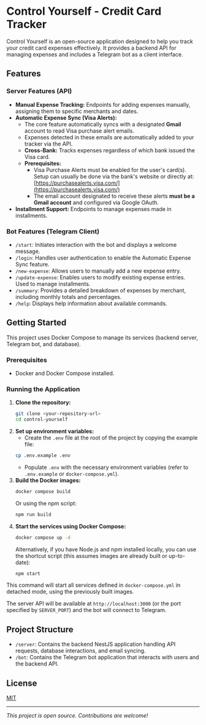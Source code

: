 # Control Yourself - Credit Card Tracker

Control Yourself is an open-source application designed to help you track your credit card expenses effectively. It provides a backend API for managing expenses and includes a Telegram bot as a client interface.

## Features

### Server Features (API)

- **Manual Expense Tracking:** Endpoints for adding expenses manually, assigning them to specific merchants and dates.
- **Automatic Expense Sync (Visa Alerts):**
  - The core feature automatically syncs with a designated **Gmail** account to read Visa purchase alert emails.
  - Expenses detected in these emails are automatically added to your tracker via the API.
  - **Cross-Bank:** Tracks expenses regardless of which bank issued the Visa card.
  - **Prerequisites:**
    - Visa Purchase Alerts must be enabled for the user's card(s). Setup can usually be done via the bank's website or directly at: [https://purchasealerts.visa.com/](https://purchasealerts.visa.com/)
    - The email account designated to receive these alerts **must be a Gmail account** and configured via Google OAuth.
- **Installment Support:** Endpoints to manage expenses made in installments.

### Bot Features (Telegram Client)

- `/start`: Initiates interaction with the bot and displays a welcome message.
- `/login`: Handles user authentication to enable the Automatic Expense Sync feature.
- `/new-expense`: Allows users to manually add a new expense entry.
- `/update-expense`: Enables users to modify existing expense entries. Used to manage installments.
- `/summary`: Provides a detailed breakdown of expenses by merchant, including monthly totals and percentages.
- `/help`: Displays help information about available commands.

## Getting Started

This project uses Docker Compose to manage its services (backend server, Telegram bot, and database).

### Prerequisites

- Docker and Docker Compose installed.

### Running the Application

1.  **Clone the repository:**
    ```bash
    git clone <your-repository-url>
    cd control-yourself
    ```
2.  **Set up environment variables:**
    - Create the `.env` file at the root of the project by copying the example file:
    ```bash
    cp .env.example .env
    ```
    - Populate `.env` with the necessary environment variables (refer to `.env.example` or `docker-compose.yml`).
3.  **Build the Docker images:**
    ```bash
    docker compose build
    ```
    Or using the npm script:
    ```bash
    npm run build
    ```
4.  **Start the services using Docker Compose:**
    ```bash
    docker compose up -d
    ```
    Alternatively, if you have Node.js and npm installed locally, you can use the shortcut script (this assumes images are already built or up-to-date):
    ```bash
    npm start
    ```

This command will start all services defined in `docker-compose.yml` in detached mode, using the previously built images.

The server API will be available at `http://localhost:3000` (or the port specified by `SERVER_PORT`) and the bot will connect to Telegram.

## Project Structure

- `/server`: Contains the backend NestJS application handling API requests, database interactions, and email syncing.
- `/bot`: Contains the Telegram bot application that interacts with users and the backend API.

## License

[MIT](LICENSE)

---

_This project is open source. Contributions are welcome!_

